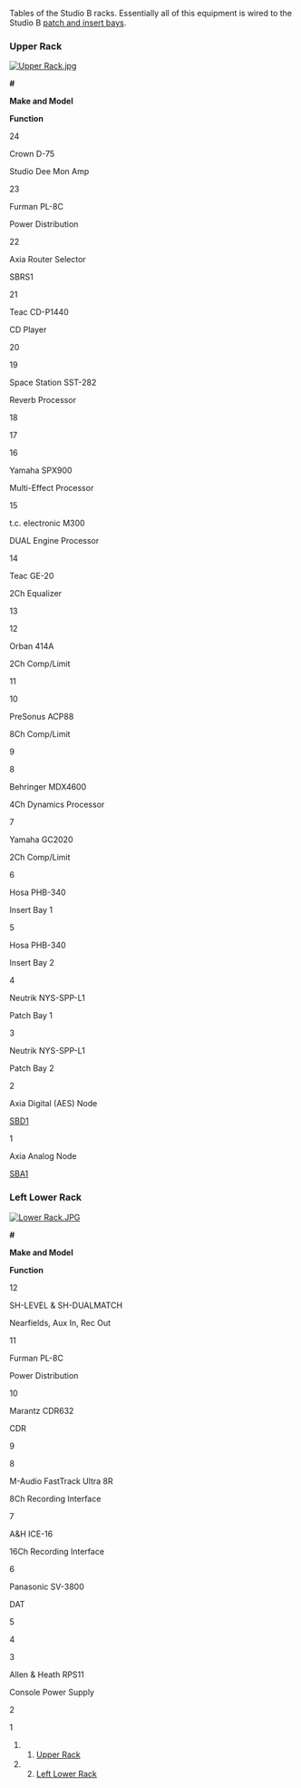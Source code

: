 Tables of the Studio B racks. Essentially all of this equipment is wired
to the Studio B [patch and insert
bays](https://wiki.wmfo.org/Training/Studio_B/Patch_Bays "Patch Bays").

### Upper Rack 

[![Upper
Rack.jpg](https://wiki.wmfo.org/@api/deki/files/480/=Upper_Rack.jpg?size=webview)](https://wiki.wmfo.org/@api/deki/files/480/=Upper_Rack.jpg "Upper Rack.jpg")

**\#**

**Make and Model**

**Function**

24

Crown D-75

Studio Dee Mon Amp

23

Furman PL-8C

Power Distribution

22

Axia Router Selector

SBRS1

21

Teac CD-P1440

CD Player

20

19

Space Station SST-282

Reverb Processor

18

17

16

Yamaha SPX900

Multi-Effect Processor

15

t.c. electronic M300

DUAL Engine Processor

14

Teac GE-20

2Ch Equalizer

13

12

Orban 414A

2Ch Comp/Limit

11

10

PreSonus ACP88

8Ch Comp/Limit

9

8

Behringer MDX4600

4Ch Dynamics Processor

7

Yamaha GC2020

2Ch Comp/Limit

6

Hosa PHB-340

Insert Bay 1

5

Hosa PHB-340

Insert Bay 2

4

Neutrik NYS-SPP-L1

Patch Bay 1

3

Neutrik NYS-SPP-L1

Patch Bay 2

2

Axia Digital (AES) Node

[SBD1](https://wiki.wmfo.org/index.php?title=Operations/Diagrams_%26_Tables/Axia_Normal_Tables/SBD1 "SBD1")

1

Axia Analog Node

[SBA1](https://wiki.wmfo.org/index.php?title=Operations/Diagrams_%26_Tables/Axia_Normal_Tables/SBA1 "SBA1")

### Left Lower Rack 

[![Lower
Rack.JPG](https://wiki.wmfo.org/@api/deki/files/481/=Lower_Rack.JPG?size=webview)](https://wiki.wmfo.org/@api/deki/files/481/=Lower_Rack.JPG "Lower Rack.JPG")

**\#**

**Make and Model**

**Function**

12

SH-LEVEL & SH-DUALMATCH

Nearfields, Aux In, Rec Out

11

Furman PL-8C

Power Distribution

10

Marantz CDR632

CDR

9

8

M-Audio FastTrack Ultra 8R

8Ch Recording Interface

7

A&H ICE-16

16Ch Recording Interface

6

Panasonic SV-3800

DAT

5

4

3

Allen & Heath RPS11

Console Power Supply

2

1

1.  1. [Upper Rack](#Upper_Rack)
2.  2. [Left Lower Rack](#Left_Lower_Rack)

